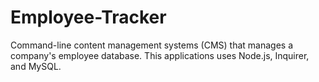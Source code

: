 # Employee-Tracker
Command-line content management systems (CMS) that manages a company's employee database. This applications uses Node.js, Inquirer, and MySQL.
